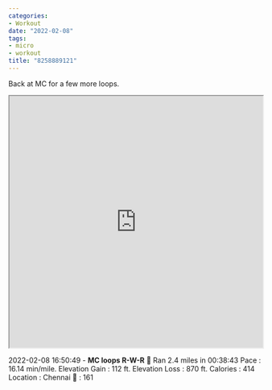```yaml
---
categories:
- Workout
date: "2022-02-08"
tags:
- micro
- workout
title: "8258889121"
---
```


Back at MC for a few more loops.

<iframe src="https://srikanthperinkulam.com/wp-content/uploads/2022/02/activity_8258889121_map.html" width="100%" height="500px"></iframe>

2022-02-08 16:50:49 - **MC loops R-W-R** 🏃 Ran 2.4 miles in 00:38:43 Pace : 16.14 min/mile. Elevation Gain : 112 ft. Elevation Loss : 870 ft. Calories : 414 Location : Chennai 💓 : 161
